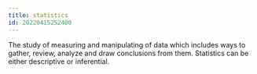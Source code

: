 ```yaml
---
title: statistics
id: 20220415252400
---
```


The study of measuring and manipulating of data which includes ways to gather, review, analyze and draw conclusions from them. Statistics can be either descriptive or inferential.
